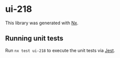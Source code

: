 # ui-218

This library was generated with [Nx](https://nx.dev).

## Running unit tests

Run `nx test ui-218` to execute the unit tests via [Jest](https://jestjs.io).
